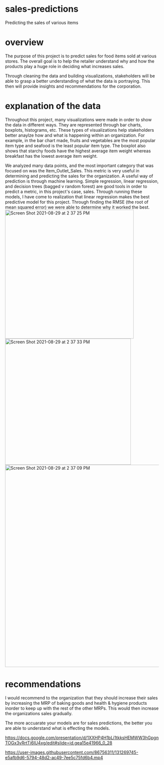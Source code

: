 # sales-predictions
Predicting the sales of various items

# overview
The purpose of this project is to predict sales for food items sold at various stores. The overall goal is to help the retailer understand why and how the products play a huge role in deciding what increases sales.

Through cleaning the data and building visualizations, stakeholders will be able to grasp a better understanding of what the data is portraying. This then will provide insights and recommendations for the corporation. 

# explanation of the data
Throughout this project, many visualizations were made in order to show the data in different ways. They are represented through bar charts, boxplots, histograms, etc. These types of visualizations help stakeholders better anaylze how and what is happening within an organization. For example, in the bar chart made, fruits and vegetables are the most popular item type and seafood is the least popular item type. The boxplot also shows that starchy foods have the highest average item weight whereas breakfast has the lowest average item weight. 

We analyzed many data points, and the most important category that was focused on was the Item_Outlet_Sales. This metric is very useful in determining and predicting the sales for the organization. A useful way of prediction is through machine learning. Simple regression, linear regression, and decision trees (bagged v random forest) are good tools in order to predict a metric, in this project's case, sales. Through running these models, I have come to realization that linear regression makes the best predictive model for this project. Through finding the RMSE (the root of mean squared error) we were able to determine why it worked the best. 
<img width="421" alt="Screen Shot 2021-08-29 at 2 37 25 PM" src="https://user-images.githubusercontent.com/86756311/131261652-277c3012-971b-46ca-b4c1-462fec3ff51e.png">
<img width="412" alt="Screen Shot 2021-08-29 at 2 37 33 PM" src="https://user-images.githubusercontent.com/86756311/131261663-a1da482e-bae9-4a69-8b78-52d65ccc94b7.png">
<img width="661" alt="Screen Shot 2021-08-29 at 2 37 09 PM" src="https://user-images.githubusercontent.com/86756311/131261670-952be1ed-07d4-4aa2-b2af-4a4fff5aaa1a.png">

# recommendations
I would recommend to the organization that they should increase their sales by increasing the MRP of baking goods and health & hygiene products inorder to keep up with the rest of the other MRPs. This would then increase the organizations sales gradually. 

The more accuarate your models are for sales predictions, the better you are able to understand what is effecting the models.

https://docs.google.com/presentation/d/1XXHP4H1bLi1tkksHEMWW3hGpgnTOGx3vRrtTi6lU4xg/edit#slide=id.gea15e41966_0_28



https://user-images.githubusercontent.com/86756311/131269745-e5afb9d6-5794-48d2-ac49-7ee5c75fd6b4.mp4


